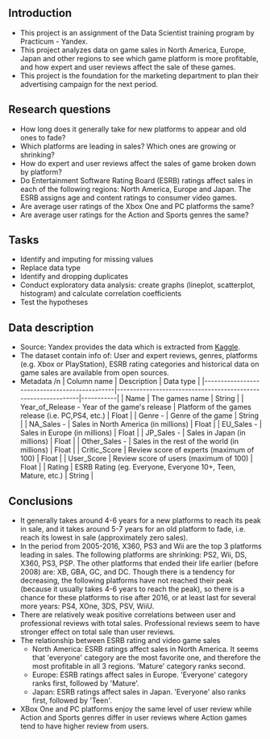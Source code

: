 ## Introduction
- This project is an assignment of the Data Scientist training program by Practicum - Yandex. 
- This project analyzes data on game sales in North America, Europe, Japan and other regions to see which game platform is more profitable, and how expert and user reviews affect the sale of these games.
- This project is the foundation for the marketing department to plan their advertising campaign for the next period. 

## Research questions
- How long does it generally take for new platforms to appear and old ones to fade?
- Which platforms are leading in sales? Which ones are growing or shrinking? 
- How do expert and user reviews affect the sales of game broken down by platform?
- Do Entertainment Software Rating Board (ESRB) ratings affect sales in each of the following regions: North America, Europe and Japan. The ESRB assigns age and content ratings to consumer video games.
- Are average user ratings of the Xbox One and PC platforms the same?
- Are average user ratings for the Action and Sports genres the same?

## Tasks 
- Identify and imputing for missing values
- Replace data type
- Identify and dropping duplicates
- Conduct exploratory data analysis: create graphs (lineplot, scatterplot, histogram) and calculate correlation coefficients
- Test the hypotheses

## Data description
- Source: Yandex provides the data which is extracted from [Kaggle](https://www.kaggle.com/gregorut/videogamesales).
- The dataset contain info of: User and expert reviews, genres, platforms (e.g. Xbox or PlayStation), ESRB rating categories and historical data on game sales are available from open sources.
- Metadata /n
| Column name                                  | Description                                                  | Data type |
|----------------------------------------------|--------------------------------------------------------------|-----------|
| Name                                         | The games name                                               | String    |
| Year_of_Release - Year of the game's release | Platform of the games release (i.e. PC,PS4, etc.)            | Float     |
| Genre -                                      | Genre of the game                                            | String    |
| NA_Sales -                                   | Sales in North America (in millions)                         | Float     |
| EU_Sales -                                   | Sales in Europe (in millions)                                | Float     |
| JP_Sales -                                   | Sales in Japan (in millions)                                 | Float     |
| Other_Sales -                                | Sales in the rest of the world (in millions)                 | Float     |
| Critic_Score                                 | Review score of experts (maximum of 100)                     | Float     |
| User_Score                                   | Review score of users (maximum of 100)                       | Float     |
| Rating                                       | ESRB Rating (eg. Everyone, Everyone 10+, Teen, Mature, etc.) | String    |

## Conclusions
- It generally takes around 4-6 years for a new platforms to reach its peak in sale, and it takes around 5-7 years for an old platform to fade, i.e. reach its lowest in sale (approximately zero sales).
- In the period from 2005-2016, X360, PS3 and Wii are the top 3 platforms leading in sales. The following platforms are shrinking: PS2, Wii, DS, X360, PS3, PSP. The other platforms that ended their life earlier (before 2008) are: XB, GBA, GC, and DC. Though there is a tendency for decreasing, the following platforms have not reached their peak (because it usually takes 4-6 years to reach the peak), so there is a chance for these platforms to rise after 2016, or at least last for several more years: PS4, XOne, 3DS, PSV, WiiU.
- There are relatively weak positive correlations between user and professional reviews with total sales. Professional reviews seem to have stronger effect on total sale than user reviews.
- The relationship between ESRB rating and video game sales 
  - North America: ESRB ratings affect sales in North America. It seems that 'everyone' category are the most favorite one, and therefore the most profitable in all 3 regions. 'Mature' category ranks second.
  - Europe: ESRB ratings affect sales in Europe. 'Everyone' category ranks first, followed by 'Mature'.
  - Japan: ESRB ratings affect sales in Japan. 'Everyone' also ranks first, followed by 'Teen'.
- XBox One and PC platforms enjoy the same level of user review while Action and Sports genres differ in user reviews where Action games tend to have higher review from users.
